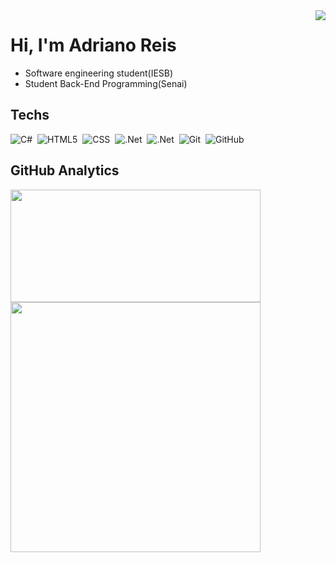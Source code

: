 <img align="right" src="https://user-images.githubusercontent.com/103850682/192527742-94ef5ade-0850-4a7b-9e29-5e1a01301c84.png">

# Hi, I'm Adriano Reis 

- Software engineering student(IESB)
- Student Back-End Programming(Senai)

## Techs

![C#](https://img.shields.io/badge/C%23-VS2022-blue)&nbsp;
![HTML5](https://img.shields.io/badge/-HTML-05122A?style=flat&logo=html5)&nbsp;
![CSS](https://img.shields.io/badge/-CSS-05122A?style=flat&logo=CSS3&logoColor=157286)&nbsp;
![.Net](https://img.shields.io/badge/-.NET-05122A?style=flat&logo=.NET)&nbsp;
![.Net](https://img.shields.io/badge/.NET-MAUI-blue)&nbsp;
![Git](https://img.shields.io/badge/-Git-05122A?style=flat&logo=git)&nbsp;
![GitHub](https://img.shields.io/badge/-GitHub-05122A?style=flat&logo=github)&nbsp;

## GitHub Analytics

<div>
  <a href="https://github.com/Drireis">
  <img height="180em" width="400em" src="https://github-readme-stats.vercel.app/api?username=Drireis&show_icons=true&theme=vision&include_all_commits=true&count_private=true"/>
  <img width="400em" src="https://github-readme-stats.vercel.app/api/top-langs/?username=Drireis&langs_count=8&https://github.com/Drireis/github-readme-stats"/>
  
</div>  

